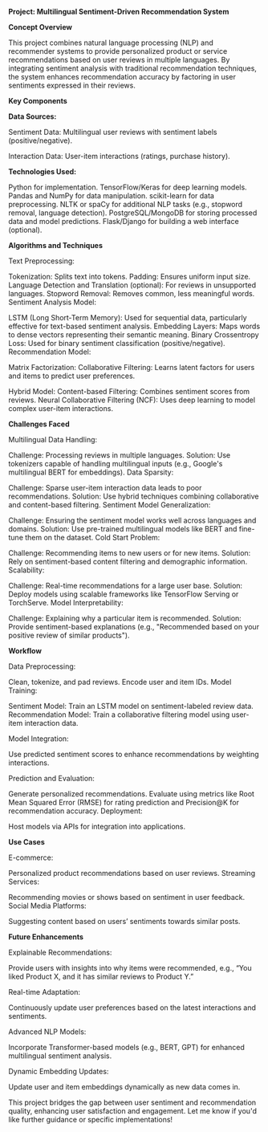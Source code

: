 **Project: Multilingual Sentiment-Driven Recommendation System**

**Concept Overview**

This project combines natural language processing (NLP) and recommender systems to provide personalized product or service recommendations based on user reviews in multiple languages. By integrating sentiment analysis with traditional recommendation techniques, the system enhances recommendation accuracy by factoring in user sentiments expressed in their reviews.

**Key Components**

**Data Sources:**

Sentiment Data: Multilingual user reviews with sentiment labels (positive/negative).

Interaction Data: User-item interactions (ratings, purchase history).

**Technologies Used:**

Python for implementation.
TensorFlow/Keras for deep learning models.
Pandas and NumPy for data manipulation.
scikit-learn for data preprocessing.
NLTK or spaCy for additional NLP tasks (e.g., stopword removal, language detection).
PostgreSQL/MongoDB for storing processed data and model predictions.
Flask/Django for building a web interface (optional).

**Algorithms and Techniques**

Text Preprocessing:

Tokenization: Splits text into tokens.
Padding: Ensures uniform input size.
Language Detection and Translation (optional): For reviews in unsupported languages.
Stopword Removal: Removes common, less meaningful words.
Sentiment Analysis Model:

LSTM (Long Short-Term Memory): Used for sequential data, particularly effective for text-based sentiment analysis.
Embedding Layers: Maps words to dense vectors representing their semantic meaning.
Binary Crossentropy Loss: Used for binary sentiment classification (positive/negative).
Recommendation Model:

Matrix Factorization:
Collaborative Filtering: Learns latent factors for users and items to predict user preferences.

Hybrid Model:
Content-based Filtering: Combines sentiment scores from reviews.
Neural Collaborative Filtering (NCF): Uses deep learning to model complex user-item interactions.

**Challenges Faced**

Multilingual Data Handling:

Challenge: Processing reviews in multiple languages.
Solution: Use tokenizers capable of handling multilingual inputs (e.g., Google's multilingual BERT for embeddings).
Data Sparsity:

Challenge: Sparse user-item interaction data leads to poor recommendations.
Solution: Use hybrid techniques combining collaborative and content-based filtering.
Sentiment Model Generalization:

Challenge: Ensuring the sentiment model works well across languages and domains.
Solution: Use pre-trained multilingual models like BERT and fine-tune them on the dataset.
Cold Start Problem:

Challenge: Recommending items to new users or for new items.
Solution: Rely on sentiment-based content filtering and demographic information.
Scalability:

Challenge: Real-time recommendations for a large user base.
Solution: Deploy models using scalable frameworks like TensorFlow Serving or TorchServe.
Model Interpretability:

Challenge: Explaining why a particular item is recommended.
Solution: Provide sentiment-based explanations (e.g., "Recommended based on your positive review of similar products").

**Workflow**

Data Preprocessing:

Clean, tokenize, and pad reviews.
Encode user and item IDs.
Model Training:

Sentiment Model: Train an LSTM model on sentiment-labeled review data.
Recommendation Model: Train a collaborative filtering model using user-item interaction data.

Model Integration:

Use predicted sentiment scores to enhance recommendations by weighting interactions.

Prediction and Evaluation:

Generate personalized recommendations.
Evaluate using metrics like Root Mean Squared Error (RMSE) for rating prediction and Precision@K for recommendation accuracy.
Deployment:

Host models via APIs for integration into applications.

**Use Cases**

E-commerce:

Personalized product recommendations based on user reviews.
Streaming Services:

Recommending movies or shows based on sentiment in user feedback.
Social Media Platforms:

Suggesting content based on users’ sentiments towards similar posts.

**Future Enhancements**

Explainable Recommendations:

Provide users with insights into why items were recommended, e.g., “You liked Product X, and it has similar reviews to Product Y.”

Real-time Adaptation:

Continuously update user preferences based on the latest interactions and sentiments.

Advanced NLP Models:

Incorporate Transformer-based models (e.g., BERT, GPT) for enhanced multilingual sentiment analysis.

Dynamic Embedding Updates:

Update user and item embeddings dynamically as new data comes in.

This project bridges the gap between user sentiment and recommendation quality, enhancing user satisfaction and engagement. Let me know if you'd like further guidance or specific implementations!
